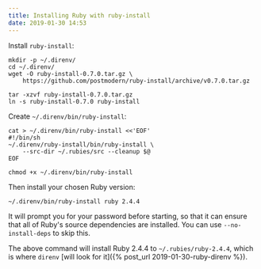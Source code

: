 ```yaml
---
title: Installing Ruby with ruby-install
date: 2019-01-30 14:53
---
```


Install `ruby-install`:

    mkdir -p ~/.direnv/
    cd ~/.direnv/
    wget -O ruby-install-0.7.0.tar.gz \
        https://github.com/postmodern/ruby-install/archive/v0.7.0.tar.gz

    tar -xzvf ruby-install-0.7.0.tar.gz
    ln -s ruby-install-0.7.0 ruby-install

Create `~/.direnv/bin/ruby-install`:

```
cat > ~/.direnv/bin/ruby-install <<'EOF'
#!/bin/sh
~/.direnv/ruby-install/bin/ruby-install \
    --src-dir ~/.rubies/src --cleanup $@
EOF

chmod +x ~/.direnv/bin/ruby-install
```

Then install your chosen Ruby version:

    ~/.direnv/bin/ruby-install ruby 2.4.4

It will prompt you for your password before starting, so that it can ensure that all of Ruby's source dependencies are installed. You can use `--no-install-deps` to skip this.

The above command will install Ruby 2.4.4 to `~/.rubies/ruby-2.4.4`, which is where `direnv` [will look for it]({% post_url 2019-01-30-ruby-direnv %}).
